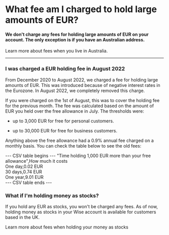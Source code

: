 # What fee am I charged to hold large amounts of EUR?

#### We don't charge any fees for holding large amounts of EUR on your account. The only exception is if you have an Australian address. 

Learn more about fees when you live in Australia.

* * *

###  **I was charged a EUR holding fee in August 2022**

From December 2020 to August 2022, we charged a fee for holding large amounts of EUR. This was introduced because of negative interest rates in the Eurozone. In August 2022, we completely removed this charge.

If you were charged on the 1st of August, this was to cover the holding fee for the previous month. The fee was calculated based on the amount of EUR you held over the free allowance in July. The thresholds were:

  * up to 3,000 EUR for free for personal customers.

  * up to 30,000 EUR for free for business customers.




Anything above the free allowance had a 0.9% annual fee charged on a monthly basis. You can check the table below to see the old fees:


 --- CSV table begins ---
"Time holding 1,000 EUR more than your free allowance",How much it costs  
One day,0.02 EUR  
30 days,0.74 EUR  
One year,9.01 EUR  
 --- CSV table ends ---

### What if I'm holding money as stocks?

If you hold any EUR as stocks, you won't be charged any fees. As of now, holding money as stocks in your Wise account is available for customers based in the UK. 

Learn more about fees when holding your money as stocks